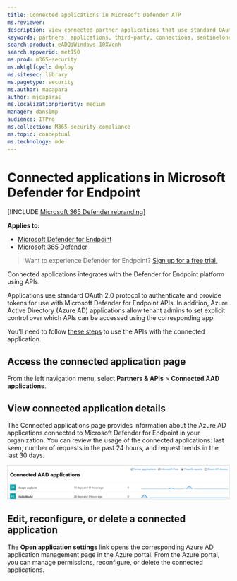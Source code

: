 ```yaml
---
title: Connected applications in Microsoft Defender ATP
ms.reviewer: 
description: View connected partner applications that use standard OAuth 2.0 protocol to authenticate and provide tokens for use with Microsoft Defender ATP APIs.
keywords: partners, applications, third-party, connections, sentinelone, lookout, bitdefender, corrata, morphisec, paloalto, ziften, better mobile
search.product: eADQiWindows 10XVcnh
search.appverid: met150
ms.prod: m365-security
ms.mktglfcycl: deploy
ms.sitesec: library
ms.pagetype: security
ms.author: macapara
author: mjcaparas
ms.localizationpriority: medium
manager: dansimp
audience: ITPro
ms.collection: M365-security-compliance
ms.topic: conceptual
ms.technology: mde
---
```


# Connected applications in Microsoft Defender for Endpoint

[!INCLUDE [Microsoft 365 Defender rebranding](../../includes/microsoft-defender.md)]

**Applies to:**
- [Microsoft Defender for Endpoint](https://go.microsoft.com/fwlink/p/?linkid=2154037)
- [Microsoft 365 Defender](https://go.microsoft.com/fwlink/p/?linkid=2118804)


>Want to experience Defender for Endpoint? [Sign up for a free trial.](https://www.microsoft.com/microsoft-365/windows/microsoft-defender-atp?ocid=docs-wdatp-assignaccess-abovefoldlink)

Connected applications integrates with the Defender for Endpoint platform using APIs. 

Applications use standard OAuth 2.0 protocol to authenticate and provide tokens for use with Microsoft Defender for Endpoint APIs.  In addition, Azure Active Directory (Azure AD) applications allow tenant admins to set explicit control over which APIs can be accessed using the corresponding app.
 
You'll need to follow [these steps](https://docs.microsoft.com/windows/security/threat-protection/microsoft-defender-atp/apis-intro) to use the APIs with the connected application.
 
## Access the connected application page
From the left navigation menu, select **Partners & APIs** > **Connected AAD applications**.

 
## View connected application details
The Connected applications page provides information about the Azure AD applications connected to Microsoft Defender for Endpoint in your organization. You can review the usage of the connected applications: last seen, number of requests in the past 24 hours, and request trends in the last 30 days.

![Image of connected apps](images/connected-apps.png)
 
## Edit, reconfigure, or delete a connected application
The **Open application settings** link opens the corresponding Azure AD application management page in the Azure portal. From the Azure portal, you can manage permissions, reconfigure, or delete the connected applications.


